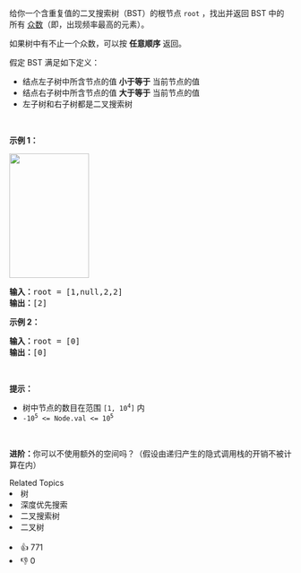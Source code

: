 <p>给你一个含重复值的二叉搜索树（BST）的根节点 <code>root</code> ，找出并返回 BST 中的所有 <a href="https://baike.baidu.com/item/%E4%BC%97%E6%95%B0/44796" target="_blank">众数</a>（即，出现频率最高的元素）。</p>

<p>如果树中有不止一个众数，可以按 <strong>任意顺序</strong> 返回。</p>

<p>假定 BST 满足如下定义：</p>

<ul> 
 <li>结点左子树中所含节点的值 <strong>小于等于</strong> 当前节点的值</li> 
 <li>结点右子树中所含节点的值 <strong>大于等于</strong> 当前节点的值</li> 
 <li>左子树和右子树都是二叉搜索树</li> 
</ul>

<p>&nbsp;</p>

<p><strong>示例 1：</strong></p> 
<img alt="" src="https://assets.leetcode.com/uploads/2021/03/11/mode-tree.jpg" style="width: 142px; height: 222px;" /> 
<pre>
<strong>输入：</strong>root = [1,null,2,2]
<strong>输出：</strong>[2]
</pre>

<p><strong>示例 2：</strong></p>

<pre>
<strong>输入：</strong>root = [0]
<strong>输出：</strong>[0]
</pre>

<p>&nbsp;</p>

<p><strong>提示：</strong></p>

<ul> 
 <li>树中节点的数目在范围 <code>[1, 10<sup>4</sup>]</code> 内</li> 
 <li><code>-10<sup>5</sup> &lt;= Node.val &lt;= 10<sup>5</sup></code></li> 
</ul>

<p>&nbsp;</p>

<p><strong>进阶：</strong>你可以不使用额外的空间吗？（假设由递归产生的隐式调用栈的开销不被计算在内）</p>

<div><div>Related Topics</div><div><li>树</li><li>深度优先搜索</li><li>二叉搜索树</li><li>二叉树</li></div></div><br><div><li>👍 771</li><li>👎 0</li></div>